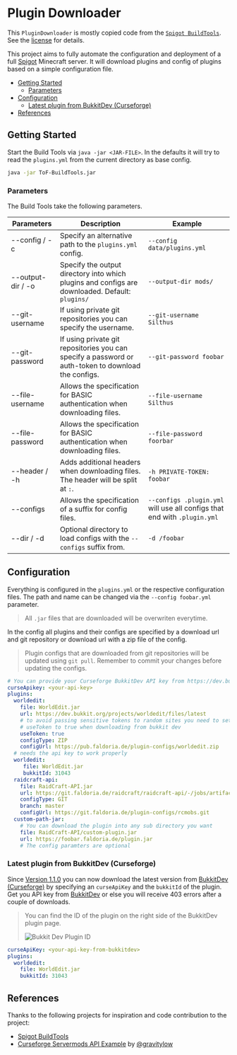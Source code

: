 # Plugin Downloader

This `PluginDownloader` is mostly copied code from the [`Spigot BuildTools`](https://hub.spigotmc.org/stash/projects/SPIGOT/repos/buildtools/). See the [license](LICENSE.md) for details.

This project aims to fully automate the configuration and deployment of a full [Spigot](https://hub.spigotmc.org/) Minecraft server. It will download plugins and config of plugins based on a simple configuration file.

- [Getting Started](#getting-started)
  - [Parameters](#parameters)
- [Configuration](#configuration)
  - [Latest plugin from BukkitDev (Curseforge)](#latest-plugin-from-bukkitdev-curseforge)
- [References](#references)

## Getting Started

Start the Build Tools via `java -jar <JAR-FILE>`. In the defaults it will try to read the `plugins.yml` from the current directory as base config.

```bash
java -jar ToF-BuildTools.jar
```

### Parameters

The Build Tools take the following parameters.

| Parameters         | Description                                                                                        | Example                                                                 |
| ----------------- | --------------------------------------------------------------------------------------------------- | ------------------------------------------------------------------------ |
| --config / -c     | Specify an alternative path to the `plugins.yml` config.                                            | `--config data/plugins.yml`                                              |
| --output-dir / -o | Specify the output directory into which plugins and configs are downloaded. Default: `plugins/`     | `--output-dir mods/`                                                     |
| --git-username    | If using private git repositories you can specify the username.                                     | `--git-username Silthus`                                                 |
| --git-password    | If using private git repositories you can specify a password or auth-token to download the configs. | `--git-password foobar`                                                  |
| --file-username   | Allows the specification for BASIC authentication when downloading files.                           | `--file-username Silthus`                                                |
| --file-password   | Allows the specification for BASIC authentication when downloading files.                           | `--file-password foorbar`                                                |
| --header / -h     | Adds additional headers when downloading files. The header will be split at `:`.                    | `-h PRIVATE-TOKEN: foobar`                                               |
| --configs         | Allows the specification of a suffix for config files.                                              | `--configs .plugin.yml` will use all configs that end with `.plugin.yml` |
| --dir / -d        | Optional directory to load configs with the `--configs` suffix from.                                | `-d /foobar`                                                             |

## Configuration

Everything is configured in the `plugins.yml` or the respective configuration files. The path and name can be changed via the `--config foobar.yml` parameter.

> All `.jar` files that are downloaded will be overwriten everytime.

In the config all plugins and their configs are specified by a download url and git repository or download url with a zip file of the config.

> Plugin configs that are downloaded from git repositories will be updated using `git pull`. Remember to commit your changes before updating the configs.

```yml
# You can provide your Curseforge BukkitDev API key from https://dev.bukkit.org/account/api-tokens to avoid 403 errors when downloading plugins from bukkit dev.
curseApikey: <your-api-key>
plugins:
  worldedit:
    file: WorldEdit.jar
    url: https://dev.bukkit.org/projects/worldedit/files/latest
    # to avoid passing sensitive tokens to random sites you need to set the
    # useToken to true when downloading from bukkit dev
    useToken: true
    configType: ZIP
    configUrl: https://pub.faldoria.de/plugin-configs/worldedit.zip
  # needs the api key to work properly
  worldedit:
     file: WorldEdit.jar
     bukkitId: 31043
  raidcraft-api:
    file: RaidCraft-API.jar
    url: https://git.faldoria.de/raidcraft/raidcraft-api/-/jobs/artifacts/master/raw/target/RaidCraft-API.jar?job=build
    configType: GIT
    branch: master
    configUrl: https://git.faldoria.de/plugin-configs/rcmobs.git
  custom-path-jar:
    # You can download the plugin into any sub directory you want
    file: RaidCraft-API/custom-plugin.jar
    url: https://foobar.faldoria.de/plugin.jar
    # The config paramters are optional
```

### Latest plugin from BukkitDev (Curseforge)

Since [Version 1.1.0](CHANGELOG.md#110) you can now download the latest version from [BukkitDev (Curseforge)](https://dev.bukkit.org) by specifying an `curseApiKey` and the `bukkitId` of the plugin. Get you API key from [BukkitDev](https://dev.bukkit.org/account/api-tokens) or else you will receive 403 errors after a couple of downloads.

> You can find the ID of the plugin on the right side of the BukkitDev plugin page.
>
> ![Bukkit Dev Plugin ID](docs/bukkitdev_id.PNG)

```yml
curseApiKey: <your-api-key-from-bukkitdev>
plugins:
  worldedit:
    file: WorldEdit.jar
    bukkitId: 31043
```

## References

Thanks to the following projects for inspiration and code contribution to the project:

* [Spigot BuildTools](https://hub.spigotmc.org/stash/projects/SPIGOT/repos/buildtools/browse)
* [Curseforge Servermods API Example](https://github.com/gravitylow/ServerModsAPI-Example) by [@gravitylow](https://github.com/gravitylow/)
